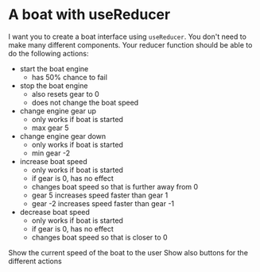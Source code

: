 # A boat with useReducer

I want you to create a boat interface using `useReducer`.
You don't need to make many different components.
Your reducer function should be able to do the following actions:

- start the boat engine
    - has 50% chance to fail
- stop the boat engine
    - also resets gear to 0
    - does not change the boat speed
- change engine gear up
    - only works if boat is started
    - max gear 5
- change engine gear down
    - only works if boat is started
    - min gear -2
- increase boat speed
    - only works if boat is started
    - if gear is 0, has no effect
    - changes boat speed so that is further away from 0
    - gear 5 increases speed faster than gear 1
    - gear -2 increases speed faster than gear -1
- decrease boat speed
    - only works if boat is started
    - if gear is 0, has no effect
    - changes boat speed so that is closer to 0

Show the current speed of the boat to the user
Show also buttons for the different actions

